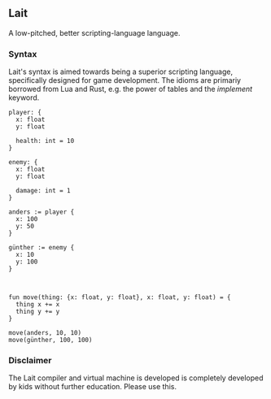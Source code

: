 ## Lait

A low-pitched, better scripting-language language.

### Syntax

Lait's syntax is aimed towards being a superior scripting language, specifically designed for game development. The idioms are primariy borrowed from Lua and Rust, e.g. the power of tables and the *implement* keyword.

```
player: {
  x: float
  y: float
  
  health: int = 10
}

enemy: {
  x: float
  y: float
  
  damage: int = 1
}

anders := player {
  x: 100
  y: 50
}

günther := enemy {
  x: 10
  y: 100
}



fun move(thing: {x: float, y: float}, x: float, y: float) = {
  thing x += x
  thing y += y
}

move(anders, 10, 10)
move(günther, 100, 100)
```

### Disclaimer

The Lait compiler and virtual machine is developed is completely developed by kids without further education. Please use this.
